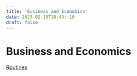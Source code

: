 ```yaml
---
title: 'Business and Economics'
date: 2025-02-18T18:40::10
draft: false
---
```


# Business and Economics

[Routines](Business%20and%20Economics%20fca7e00afbfc455eae3a3de132c9d2ef/Routines%20d390bd5b0f7640e29721fe020e7ddcf2.md)

